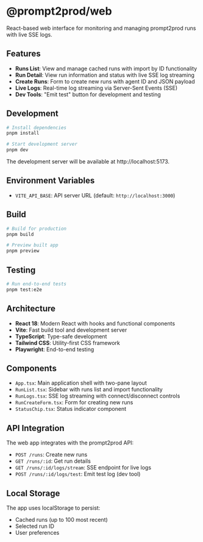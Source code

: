 # @prompt2prod/web

React-based web interface for monitoring and managing prompt2prod runs with live SSE logs.

## Features

- **Runs List**: View and manage cached runs with import by ID functionality
- **Run Detail**: View run information and status with live SSE log streaming
- **Create Runs**: Form to create new runs with agent ID and JSON payload
- **Live Logs**: Real-time log streaming via Server-Sent Events (SSE)
- **Dev Tools**: "Emit test" button for development and testing

## Development

```bash
# Install dependencies
pnpm install

# Start development server
pnpm dev
```

The development server will be available at http://localhost:5173.

## Environment Variables

- `VITE_API_BASE`: API server URL (default: `http://localhost:3000`)

## Build

```bash
# Build for production
pnpm build

# Preview built app
pnpm preview
```

## Testing

```bash
# Run end-to-end tests
pnpm test:e2e
```

## Architecture

- **React 18**: Modern React with hooks and functional components
- **Vite**: Fast build tool and development server
- **TypeScript**: Type-safe development
- **Tailwind CSS**: Utility-first CSS framework
- **Playwright**: End-to-end testing

## Components

- `App.tsx`: Main application shell with two-pane layout
- `RunList.tsx`: Sidebar with runs list and import functionality
- `RunLogs.tsx`: SSE log streaming with connect/disconnect controls
- `RunCreateForm.tsx`: Form for creating new runs
- `StatusChip.tsx`: Status indicator component

## API Integration

The web app integrates with the prompt2prod API:

- `POST /runs`: Create new runs
- `GET /runs/:id`: Get run details
- `GET /runs/:id/logs/stream`: SSE endpoint for live logs
- `POST /runs/:id/logs/test`: Emit test log (dev tool)

## Local Storage

The app uses localStorage to persist:

- Cached runs (up to 100 most recent)
- Selected run ID
- User preferences
